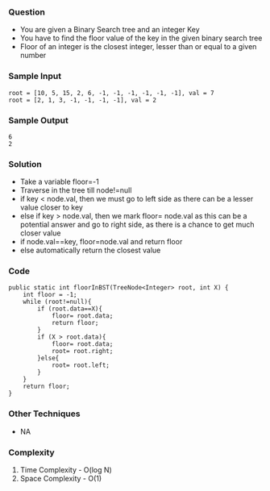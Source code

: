 ### Question
- You are given a Binary Search tree and an integer Key
- You have to find the floor value of the key in the given binary search tree
- Floor of an integer is the closest integer, lesser than or equal to a given number

### Sample Input
    root = [10, 5, 15, 2, 6, -1, -1, -1, -1, -1, -1], val = 7
    root = [2, 1, 3, -1, -1, -1, -1], val = 2

### Sample Output
    6
    2

### Solution
- Take a variable floor=-1
- Traverse in the tree till node!=null
- if key < node.val, then we must go to left side as there can be a lesser value closer to key
- else if key > node.val, then we mark floor= node.val as this can be a potential answer and go to right side, as there is a chance to get much closer value
- if node.val==key, floor=node.val and return floor
- else automatically return the closest value

### Code
    public static int floorInBST(TreeNode<Integer> root, int X) {
        int floor = -1;
        while (root!=null){
            if (root.data==X){
                floor= root.data;
                return floor;
            }
            if (X > root.data){
                floor= root.data;
                root= root.right;
            }else{
                root= root.left;
            }
        }
        return floor;
    }

### Other Techniques
- NA

### Complexity
1. Time Complexity - O(log N)
2. Space Complexity - O(1)